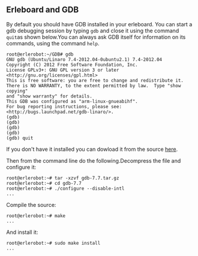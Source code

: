 ## Erleboard and GDB

By default you should have GDB installed in your erleboard. You can start a gdb debugging session by typing `gdb` and close it using the command `quit`as shown below.You can always ask GDB itself for information on its commands, using the command `help`.

```
root@erlerobot:~/GDB# gdb
GNU gdb (Ubuntu/Linaro 7.4-2012.04-0ubuntu2.1) 7.4-2012.04
Copyright (C) 2012 Free Software Foundation, Inc.
License GPLv3+: GNU GPL version 3 or later <http://gnu.org/licenses/gpl.html>
This is free software: you are free to change and redistribute it.
There is NO WARRANTY, to the extent permitted by law.  Type "show copying"
and "show warranty" for details.
This GDB was configured as "arm-linux-gnueabihf".
For bug reporting instructions, please see:
<http://bugs.launchpad.net/gdb-linaro/>.
(gdb)
(gdb)
(gdb)
(gdb)
(gdb) quit
```

If you don't have it installed you can dowload it from the source [here](ftp://ftp.gnu.org/gnu/gdb/).

Then from the command line do the following.Decompress the file and configure it:
```
root@erlerobot:~# tar -xzvf gdb-7.7.tar.gz
root@erlerobot:~# cd gdb-7.7
root@erlerobot:~# ./configure --disable-intl
...
```
Compile the source:
```
root@erlerobot:~# make
...
```
And install it:
```
root@erlerobot:~# sudo make install
...
```

